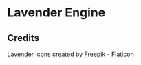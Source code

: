 # Lavender Engine


## Credits
<a href="https://www.flaticon.com/free-icons/lavender" title="lavender icons">Lavender icons created by Freepik - Flaticon</a>
